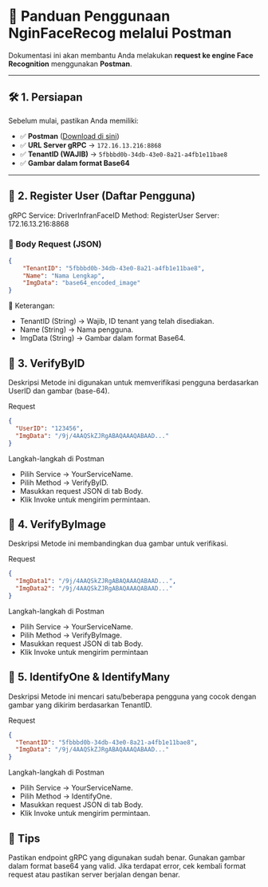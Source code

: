 # **📌 Panduan Penggunaan NginFaceRecog melalui Postman**

Dokumentasi ini akan membantu Anda melakukan **request ke engine Face Recognition** menggunakan **Postman**.

---

## **🛠 1. Persiapan**
Sebelum mulai, pastikan Anda memiliki:
- ✅ **Postman** ([Download di sini](https://www.postman.com/))
- ✅ **URL Server gRPC** → `172.16.13.216:8868`
- ✅ **TenantID (WAJIB)** → `5fbbbd0b-34db-43e0-8a21-a4fb1e11bae8`
- ✅ **Gambar dalam format Base64**

---

## **📌 2. Register User (Daftar Pengguna)**
gRPC Service: DriverInfranFaceID Method: RegisterUser Server: 172.16.13.216:8868

### **🔹 Body Request (JSON)**
```json
{
    "TenantID": "5fbbbd0b-34db-43e0-8a21-a4fb1e11bae8",
    "Name": "Nama Lengkap",
    "ImgData": "base64_encoded_image"
}
```
📌 Keterangan:

- TenantID (String) → Wajib, ID tenant yang telah disediakan.
- Name (String) → Nama pengguna.
- ImgData (String) → Gambar dalam format Base64.

## **📌 3. VerifyByID**
Deskripsi
Metode ini digunakan untuk memverifikasi pengguna berdasarkan UserID dan gambar (base-64).

Request
```json
{
  "UserID": "123456",
  "ImgData": "/9j/4AAQSkZJRgABAQAAAQABAAD..."
}
```
Langkah-langkah di Postman
- Pilih Service → YourServiceName.
- Pilih Method → VerifyByID.
- Masukkan request JSON di tab Body.
- Klik Invoke untuk mengirim permintaan.

## **📌 4. VerifyByImage**
Deskripsi
Metode ini membandingkan dua gambar untuk verifikasi.

Request
```json
{
  "ImgData1": "/9j/4AAQSkZJRgABAQAAAQABAAD...",
  "ImgData2": "/9j/4AAQSkZJRgABAQAAAQABAAD..."
}
```

Langkah-langkah di Postman
- Pilih Service → YourServiceName.
- Pilih Method → VerifyByImage.
- Masukkan request JSON di tab Body.
- Klik Invoke untuk mengirim permintaan

## **📌 5. IdentifyOne & IdentifyMany**
Deskripsi
Metode ini mencari satu/beberapa pengguna yang cocok dengan gambar yang dikirim berdasarkan TenantID.

Request
```json
{
  "TenantID": "5fbbbd0b-34db-43e0-8a21-a4fb1e11bae8",
  "ImgData": "/9j/4AAQSkZJRgABAQAAAQABAAD..."
}
```

Langkah-langkah di Postman
- Pilih Service → YourServiceName.
- Pilih Method → IdentifyOne.
- Masukkan request JSON di tab Body.
- Klik Invoke untuk mengirim permintaan.

## **📌 Tips**
Pastikan endpoint gRPC yang digunakan sudah benar.
Gunakan gambar dalam format base64 yang valid.
Jika terdapat error, cek kembali format request atau pastikan server berjalan dengan benar.
